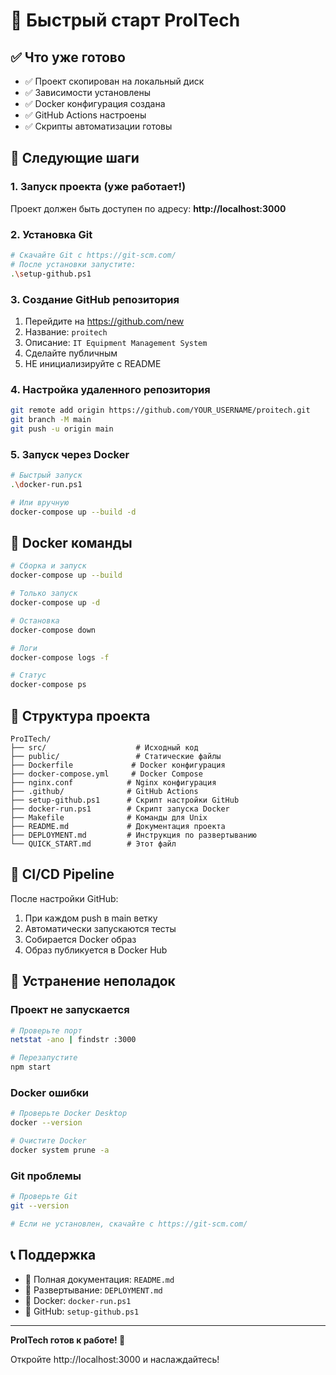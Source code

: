 # 🚀 Быстрый старт ProITech

## ✅ Что уже готово

- ✅ Проект скопирован на локальный диск
- ✅ Зависимости установлены
- ✅ Docker конфигурация создана
- ✅ GitHub Actions настроены
- ✅ Скрипты автоматизации готовы

## 🎯 Следующие шаги

### 1. Запуск проекта (уже работает!)

Проект должен быть доступен по адресу: **http://localhost:3000**

### 2. Установка Git

```bash
# Скачайте Git с https://git-scm.com/
# После установки запустите:
.\setup-github.ps1
```

### 3. Создание GitHub репозитория

1. Перейдите на https://github.com/new
2. Название: `proitech`
3. Описание: `IT Equipment Management System`
4. Сделайте публичным
5. НЕ инициализируйте с README

### 4. Настройка удаленного репозитория

```bash
git remote add origin https://github.com/YOUR_USERNAME/proitech.git
git branch -M main
git push -u origin main
```

### 5. Запуск через Docker

```bash
# Быстрый запуск
.\docker-run.ps1

# Или вручную
docker-compose up --build -d
```

## 🐳 Docker команды

```bash
# Сборка и запуск
docker-compose up --build

# Только запуск
docker-compose up -d

# Остановка
docker-compose down

# Логи
docker-compose logs -f

# Статус
docker-compose ps
```

## 📁 Структура проекта

```
ProITech/
├── src/                    # Исходный код
├── public/                 # Статические файлы
├── Dockerfile             # Docker конфигурация
├── docker-compose.yml     # Docker Compose
├── nginx.conf            # Nginx конфигурация
├── .github/              # GitHub Actions
├── setup-github.ps1      # Скрипт настройки GitHub
├── docker-run.ps1        # Скрипт запуска Docker
├── Makefile              # Команды для Unix
├── README.md             # Документация проекта
├── DEPLOYMENT.md         # Инструкция по развертыванию
└── QUICK_START.md        # Этот файл
```

## 🔄 CI/CD Pipeline

После настройки GitHub:
1. При каждом push в main ветку
2. Автоматически запускаются тесты
3. Собирается Docker образ
4. Образ публикуется в Docker Hub

## 🚨 Устранение неполадок

### Проект не запускается
```bash
# Проверьте порт
netstat -ano | findstr :3000

# Перезапустите
npm start
```

### Docker ошибки
```bash
# Проверьте Docker Desktop
docker --version

# Очистите Docker
docker system prune -a
```

### Git проблемы
```bash
# Проверьте Git
git --version

# Если не установлен, скачайте с https://git-scm.com/
```

## 📞 Поддержка

- 📖 Полная документация: `README.md`
- 🚀 Развертывание: `DEPLOYMENT.md`
- 🐳 Docker: `docker-run.ps1`
- 🔧 GitHub: `setup-github.ps1`

---

**ProITech готов к работе! 🎉**

Откройте http://localhost:3000 и наслаждайтесь!


